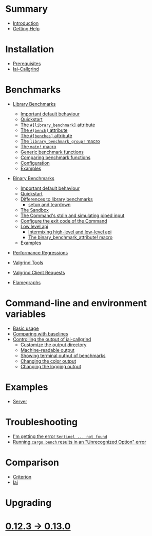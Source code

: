 <!-- markdownlint-disable MD025 MD042 -->
# Summary

- [Introduction](./intro.md)
- [Getting Help](./getting_help.md)

# Installation

- [Prerequisites](./installation/prerequisites.md)
- [Iai-Callgrind](./installation/iai_callgrind.md)

# Benchmarks

- [Library Benchmarks]()
    - [Important default behaviour]()
    - [Quickstart]()
    - [The `#[library_benchmark]` attribute]()
    - [The `#[bench]` attribute]()
    - [The `#[benches]` attribute]()
    - [The `library_benchmark_group!` macro]()
    - [The `main!` macro]()
    - [Generic benchmark functions]()
    - [Comparing benchmark functions]()
    - [Configuration]()
    - [Examples]()
- [Binary Benchmarks]()
    - [Important default behaviour]()
    - [Quickstart]()
    - [Differences to library benchmarks]()
        - [setup and teardown]()
    - [The Sandbox]()
    - [The Command's stdin and simulating piped input]()
    - [Configure the exit code of the Command]()
    - [Low level api]()
        - [Intermixing high-level and low-level api]()
        - [The binary_benchmark_attribute! macro]()
    - [Examples]()

- [Performance Regressions]()
- [Valgrind Tools]()
- [Valgrind Client Requests]()
- [Flamegraphs]()

# Command-line and environment variables

- [Basic usage]()
- [Comparing with baselines]()
- [Controlling the output of iai-callgrind]()
    - [Customize the output directory]()
    - [Machine-readable output]()
    - [Showing terminal output of benchmarks](./cli_and_env/output/terminal_output.md)
    - [Changing the color output]()
    - [Changing the logging output]()

# Examples

- [Server]()

# Troubleshooting

- [I'm getting the error `Sentinel ... not found`]()
- [Running `cargo bench` results in an "Unrecognized Option" error]()

# Comparison

- [Criterion]()
- [Iai]()

# Upgrading

# [0.12.3 -> 0.13.0]()
